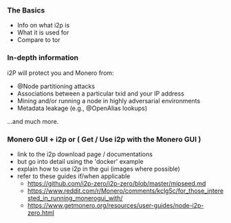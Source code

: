 ### The Basics

- Info on what i2p is
- What it is used for
- Compare to tor

### In-depth information

i2P will protect you and Monero from:

- @Node partitioning attacks
- Associations between a particular txid and your IP address
- Mining and/or running a node in highly adversarial environments
- Metadata leakage (e.g., @OpenAlias lookups)

...and much more.

### Monero GUI + i2p or ( Get / Use i2p with the Monero GUI )
- link to the i2p download page / documentations 
- but go into detail using the 'docker' example
- explain how to use i2p in the gui (images where possible)
- refer to these guides if/when applicable
  - https://github.com/i2p-zero/i2p-zero/blob/master/mipseed.md
  - https://www.reddit.com/r/Monero/comments/kclg5c/for_those_interested_in_running_monerogui_with/
  - https://www.getmonero.org/resources/user-guides/node-i2p-zero.html
